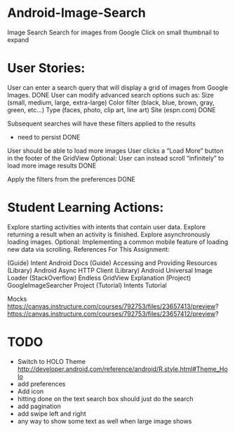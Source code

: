 Android-Image-Search
====================

Image Search
Search for images from Google
Click on small thumbnail to expand



User Stories:
=============
User can enter a search query that will display a grid of images from Google Images.
  DONE
User can modify advanced search options such as:
  Size (small, medium, large, extra-large)
  Color filter (black, blue, brown, gray, green, etc...)
  Type (faces, photo, clip art, line art)
  Site (espn.com)
  DONE
  
Subsequent searches will have these filters applied to the results
  - need to persist
  DONE
  
User should be able to load more images
  User clicks a “Load More” button in the footer of the GridView
  Optional: User can instead scroll “infinitely” to load more image results
  DONE
  
Apply the filters from the preferences
  DONE
  
Student Learning Actions:
==========================
Explore starting activities with intents that contain user data.
Explore returning a result when an activity is finished.
Explore asynchronously loading images.
Optional: Implementing a common mobile feature of loading new data via scrolling.
 References For This Assignment:

(Guide) Intent Android Docs
(Guide) Accessing and Providing Resources
(Library) Android Async HTTP Client
(Library) Android Universal Image Loader
(StackOverflow) Endless GridView Explanation
(Project) GoogleImageSearcher Project
(Tutorial) Intents Tutorial

Mocks
https://canvas.instructure.com/courses/792753/files/23657413/preview?
https://canvas.instructure.com/courses/792753/files/23657412/preview?

TODO
==================
- Switch to HOLO Theme http://developer.android.com/reference/android/R.style.html#Theme_Holo
- add preferences
- Add icon
- hitting done on the text search box should just do the search
- add pagination
- add swipe left and right
- any way to show some text as well when large image shows
